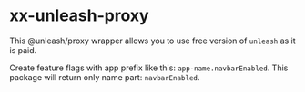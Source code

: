 # xx-unleash-proxy
This @unleash/proxy wrapper allows you to use free version of `unleash` as it is paid.

Create feature flags with app prefix like this: `app-name.navbarEnabled`. This package will return only name part: `navbarEnabled`.
